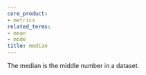```yaml
---
core_product:
- metrics
related_terms:
- mean
- mode
title: median
---
```

The median is the middle number in a dataset.